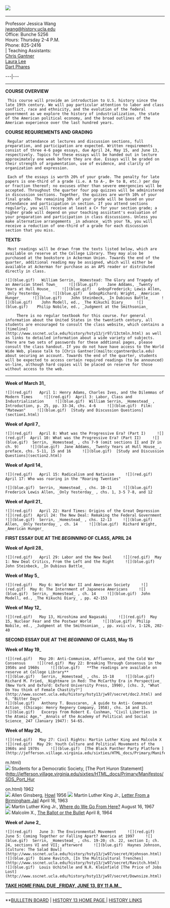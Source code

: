 ![](13ctitle.gif)  
---  
  
* * *

Professor Jessica Wang  
[jwang@history.ucla.edu](mailto:jwang@history.ucla.edu)  
Office: Bunche 5256  
Hours: Thursday 2-4 P.M.  
Phone: 825-2416  
| Teaching Assistants:  
[Chris Gantner](cg13cs.htm)  
[Laura Lee](mailto:lklee@ucla.edu)  
[Dart Phares](mailto:dphares@ucla.edu)  
  
---|---  
  
* * *

**COURSE OVERVIEW**  

     This course will provide an introduction to U.S. history since the late 19th century. We will pay particular attention to labor and class conflict, race and ethnicity, and the evolution of the federal government as we explore the history of industrialization, the state of the American political economy, and the broad outlines of the American experience over the last hundred years.  

**COURSE REQUIREMENTS AND GRADING**  

     Regular attendance at lectures and discussion sections, full preparation, and participation are expected. Written requirements consist of three 4-6 page essays, due April 24, May 15, and June 13, respectively. Topics for these essays will be handed out in lecture approximately one week before they are due. Essays will be graded on their strength of argumentation, use of evidence, and clarity of organization and expression.   

     Each of the essays is worth 20% of your grade. The penalty for late papers is one-third of a grade (i.e. A to A-, B+ to B, etc.) per day or fraction thereof; no excuses other than severe emergencies will be accepted. Throughout the quarter four pop quizzes will be administered in discussion sections. Together, the quizzes are worth 10% of your final grade. The remaining 30% of your grade will be based on your attendance and participation in section. If you attend sections regularly, you will receive at least a C+ for your section grade; a higher grade will depend on your teaching assistant's evaluation of your preparation and participation in class discussions. Unless you make alternative arrangements _in advance_ with your TA, you will receive a reduction of one-third of a grade for each discussion section that you miss.  

**TEXTS:**

     Most readings will be drawn from the texts listed below, which are available on reserve at the College Library. They may also be purchased at the bookstore in Ackerman Union. Towards the end of the quarter, additional reading may be assigned, which will either be available at Ackerman for purchase as an APS reader or distributed directly in class.   

    ![](blue.gif)   William Serrin, _Homestead: The Glory and Tragedy of an American Steel Town_     ![](blue.gif)    Jane Addams, _Twenty Years at Hull House_     ![](blue.gif)   &nbspFrederick; Lewis Allen, _Only Yesterday_     ![](blue.gif)   &nbspRichard; Wright, _American Hunger_     ![](blue.gif)    John Steinbeck, _In Dubious Battle_     ![](blue.gif)    John Modell, ed., _The Kikuchi Diary_     ![](blue.gif)    Philip Nobile, ed., _Judgment at the Smithsonian_

         There is no regular textbook for this course. For general information about the United States in the twentieth century, all students are encouraged to consult the class website, which contains a [timeline](http://www.sscnet.ucla.edu/history/hsty13/jr97/13ctmln.html) as well as links to detailed information about a wide variety of subjects. There are two sets of passwords for these addtional pages, please consult the class handout. If you do not have have access to the World Wide Web, please talk to [Chris Gantner](mailto:cgantner@ucla.edu) about securing an account. Towards the end of the quarter, students will be expected to access certain required readings (to be announced) on-line, although hard copies will be placed on reserve for those without access to the web.   

* * *

**Week of March 31**_

    ![](red.gif)   April 1: Henry Adams, Charles Ives, and the Dilemmas of Modern Times     ![](red.gif)  April 3: Labor, Class and Industrialization     ![](blue.gif)  William Serrin, _Homestead_ , Introduction, p. 25, pp. 33-34, chs. 4-6     ![](blue.gif)  Film: "Matewan"     ![](blue.gif)  [Study and Discussion Questions](section1.html)

**Week of April 7**_

    ![](red.gif)   April 8: What was the Progressive Era? (Part I)     ![](red.gif)  April 10: What was the Progressive Era? (Part II)     ![](blue.gif)  Serrin, _Homestead_ , chs 7-9 (omit sections II and IV in ch. 9)     ![](blue.gif)  Jane Addams, _Twenty Years at Hull House_ , preface, chs. 5-11, 15 and 16     ![](blue.gif)  [Study and Discussion Questions](section2.html)

**Week of April 14**_

    ![](red.gif)   April 15: Radicalism and Nativism     ![](red.gif)  April 17: Who was roaring in the "Roaring Twenties"  
  
    ![](blue.gif)  Serrin, _Homestead_ , chs. 10-11     ![](blue.gif)  Frederick Lewis Allen, _Only Yesterday_ , chs. 1, 3-5 7-8, and 12 

**Week of April 21**_

    ![](red.gif)   April 22: Hard Times: Origins of the Great Depression     ![](red.gif)  April 24: The New Deal: Remaking the Federal Government     ![](blue.gif)  Serrin, _Homestead_ , chs. 12-13     ![](blue.gif)  Allen, _Only Yesterday_ , ch. 14     ![](blue.gif)  Richard Wright, _American Hunger_

**FIRST ESSAY DUE AT THE _BEGINNING_ OF CLASS, APRIL 24**

**Week of April 28**_

    ![](red.gif)   April 29: Labor and the New Deal     ![](red.gif)  May 1: New Deal Critics, From the Left and the Right     ![](blue.gif)  John Steinbeck, _In Dubious Battle_

**Week of May 5**_

    ![](red.gif)   May 6: World War II and American Society     ![](red.gif)  May 8: The Internment of Japanese Americans     ![](blue.gif)  Serrin, _Homestead_ , ch. 14     ![](blue.gif)  John Modell, ed., _The Kikuchi Diary_ , pp. 42-153 

**Week of May 12**_

    ![](red.gif)   May 13, Hiroshima and Nagasaki     ![](red.gif)  May 15, Nuclear Fear and the Postwar World     ![](blue.gif)  Philip Nobile, ed., _Judgment at the Smithsonian_ , pp. xvii-xlv, 1-126, 202-40 

**SECOND ESSAY DUE AT THE _BEGINNING_ OF CLASS, May 15**

**Week of May 19**_

    ![](red.gif)   May 20: Anti-Communism, Affluence, and the Cold War Consensus     ![](red.gif)  May 22: Breaking Through Consensus in the 1950s and 1960s     ![](blue.gif)   **The readings are available on reserve at College Library**  
    ![](blue.gif)   Serrin, _Homestead_ , chs. 15-18     ![](blue.gif)  Richard M. Fried, _Nightmare in Red: The McCarthy Era in Perspective_ (New York and Oxford: Oxford University Press, 1990), [chs. 3, "What Do You think of Female Chastity?"](http://www.sscnet.ucla.edu/history/hsty13/jw97/secret/doc2.html) and 6, "Bitter Days"  
    ![](blue.gif)   Anthony T. Bouscaren, _A guide to Anti- Communist Action_ (Chicago: Henry Regnery Company, 1958), chs. 14 and 15.  
    ![](blue.gif)   Excerps from Robert E. Cushman, "Civil Liberties in the Atomic Age," _Annals of the Academy of Political and Social Science_ 247 (January 1947): 54-65. 

**Week of May 26**_

    ![](red.gif)   May 27: Civil Rights: Martin Luther King and Malcolm X     ![](red.gif)  May 29: Youth Culture and Political Movements of the 1960s and 1970s     ![](blue.gif)  [The Black Panther Party Platform ](http://jefferson.village.virginia.edu/sixties/HTML_docs/Primary/Manifestos/Panther_platfor
m.html)  
    ![](blue.gif)   Students for a Democratic Society, [The Port Huron Statement](http://jefferson.village.virginia.edu/sixties/HTML_docs/Primary/Manifestos/SDS_Port_Hur
on.html) 1962  
    ![](blue.gif)  Allen Ginsberg, [ Howl](http://ezinfo.ucs.indiana.edu/~avigdor/poetry/howl.html) 1956     ![](blue.gif)  Martin Luther King Jr., [Letter From a Birmingham Jail](http://www.sscnet.ucla.edu/history/hsty13/jw97/king1.html) April 16, 1963  
    ![](blue.gif)  Martin Luther King Jr., [Where do We Go From Here?](http://www.sscnet.ucla.edu/history/hsty13/jw97/secret/king2.html) August 16, 1967  
    ![](blue.gif)  Malcolm X., [ The Ballot or the Bullet](http://www.sscnet.ucla.edu/history/hsty13/jw97/secret/malcolm1.html) April 8, 1964 

**Week of June 2**_

    ![](red.gif)   June 3: The Environmental Movement     ![](red.gif)  June 5: Coming Together or Falling Apart? America at 1997     ![](blue.gif)  Serrin, _Homestead_ , chs. 19-20; ch. 22, section I; ch. 24, sections VI and VII; afterword     ![](blue.gif)  Haynes Johnson, [Culture: The Salad Bowl](http://www.sscnet.ucla.edu/history/hsty13/jw97/secret/Hjohnson.html)  
    ![](blue.gif)  Diane Ravitch, [In the Multicultural Trenches](http://www.sscnet.ucla.edu/history/hsty13/jw97/secret/Ravitch.html)  
    ![](blue.gif)  Louis Uchitelle and N.R. Kleinfield [The Price of Jobs Lost](http://www.sscnet.ucla.edu/history/hsty13/jw97/secret/Downsize.html)  

**[TAKE HOME FINAL DUE _FRIDAY, JUNE 13, BY 11
A.M.](http://www.sscnet.ucla.edu/history/hsty13/jw97/final.html)_**

* * *

**[BULLETIN
BOARD](http://www.sscnet.ucla.edu/history/hsty13/jw97/secret/wwwboard) |
[HISTORY 13 HOME PAGE ](http://www.sscnet.ucla.edu/history/hsty13/index.html)
| [ HISTORY LINKS](histlink.html)

